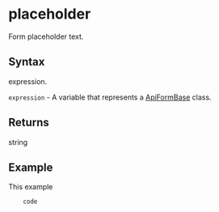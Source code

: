 # placeholder

Form placeholder text.

## Syntax

expression.

`expression` - A variable that represents a [ApiFormBase](../ApiFormBase.md) class.

## Returns

string

## Example

This example

```javascript
	code
```